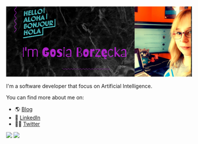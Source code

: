 ![](cover.png)

I'm a software developer that focus on Artificial Intelligence. 


You can find more about me on:
- 🌎   [Blog](https://gosiaborzecka.net)
- 💼   [LinkedIn](https://www.linkedin.com/in/gosiaborzecka/)
- 👩‍💻   [Twitter](https://twitter.com/GosiaBorzecka)




![](https://github-readme-stats.vercel.app/api?username=gosiaborzecka&show_icons=true&theme=synthwave&line_height=33)
![](https://github-readme-stats.vercel.app/api/top-langs/?username=gosiaborzecka&theme=radical)

